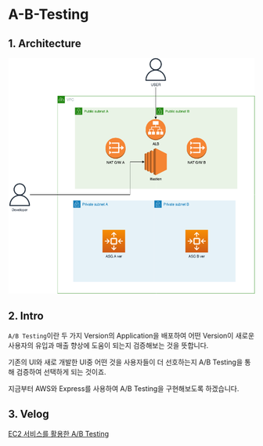 # A-B-Testing

## 1. Architecture

![Architecture](./Architecture/abtesting.drawio.png)

## 2. Intro

`A/B Testing`이란 두 가지 Version의 Application을 배포하여 어떤 Version이 새로운 사용자의 유입과 매출 향상에 도움이 되는지 검증해보는 것을 뜻합니다.

기존의 UI와 새로 개발한 UI중 어떤 것을 사용자들이 더 선호하는지 A/B Testing을 통해 검증하여 선택하게 되는 것이죠.

지금부터 AWS와 Express를 사용하여 A/B Testing을 구현해보도록 하겠습니다.

## 3. Velog

[EC2 서비스를 활용한 A/B Testing](https://velog.io/@ribjeong04/AWS-EC2-%EC%84%9C%EB%B9%84%EC%8A%A4%EB%A5%BC-%ED%99%9C%EC%9A%A9%ED%95%9C-AB-Testing)
